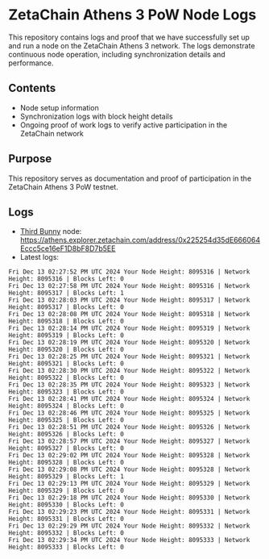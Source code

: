 # ZetaChain Athens 3 PoW Node Logs
This repository contains logs and proof that we have successfully set up and run a node on the ZetaChain Athens 3 network. The logs demonstrate continuous node operation, including synchronization details and performance.

## Contents
- Node setup information
- Synchronization logs with block height details
- Ongoing proof of work logs to verify active participation in the ZetaChain network

## Purpose
This repository serves as documentation and proof of participation in the ZetaChain Athens 3 PoW testnet.

## Logs

- [Third Bunny](https://thirdbunny.xyz/) node: https://athens.explorer.zetachain.com/address/0x225254d35dE666064Eccc5ce16eF1D8bF8D7b5EE
- Latest logs:
```
Fri Dec 13 02:27:52 PM UTC 2024 Your Node Height: 8095316 | Network Height: 8095316 | Blocks Left: 0
Fri Dec 13 02:27:58 PM UTC 2024 Your Node Height: 8095316 | Network Height: 8095317 | Blocks Left: 1
Fri Dec 13 02:28:03 PM UTC 2024 Your Node Height: 8095317 | Network Height: 8095317 | Blocks Left: 0
Fri Dec 13 02:28:08 PM UTC 2024 Your Node Height: 8095318 | Network Height: 8095318 | Blocks Left: 0
Fri Dec 13 02:28:14 PM UTC 2024 Your Node Height: 8095319 | Network Height: 8095319 | Blocks Left: 0
Fri Dec 13 02:28:19 PM UTC 2024 Your Node Height: 8095320 | Network Height: 8095320 | Blocks Left: 0
Fri Dec 13 02:28:25 PM UTC 2024 Your Node Height: 8095321 | Network Height: 8095321 | Blocks Left: 0
Fri Dec 13 02:28:30 PM UTC 2024 Your Node Height: 8095322 | Network Height: 8095322 | Blocks Left: 0
Fri Dec 13 02:28:35 PM UTC 2024 Your Node Height: 8095323 | Network Height: 8095323 | Blocks Left: 0
Fri Dec 13 02:28:41 PM UTC 2024 Your Node Height: 8095324 | Network Height: 8095324 | Blocks Left: 0
Fri Dec 13 02:28:46 PM UTC 2024 Your Node Height: 8095325 | Network Height: 8095325 | Blocks Left: 0
Fri Dec 13 02:28:51 PM UTC 2024 Your Node Height: 8095326 | Network Height: 8095326 | Blocks Left: 0
Fri Dec 13 02:28:57 PM UTC 2024 Your Node Height: 8095327 | Network Height: 8095327 | Blocks Left: 0
Fri Dec 13 02:29:02 PM UTC 2024 Your Node Height: 8095328 | Network Height: 8095328 | Blocks Left: 0
Fri Dec 13 02:29:08 PM UTC 2024 Your Node Height: 8095328 | Network Height: 8095329 | Blocks Left: 1
Fri Dec 13 02:29:13 PM UTC 2024 Your Node Height: 8095329 | Network Height: 8095329 | Blocks Left: 0
Fri Dec 13 02:29:18 PM UTC 2024 Your Node Height: 8095330 | Network Height: 8095330 | Blocks Left: 0
Fri Dec 13 02:29:23 PM UTC 2024 Your Node Height: 8095331 | Network Height: 8095331 | Blocks Left: 0
Fri Dec 13 02:29:29 PM UTC 2024 Your Node Height: 8095332 | Network Height: 8095332 | Blocks Left: 0
Fri Dec 13 02:29:34 PM UTC 2024 Your Node Height: 8095333 | Network Height: 8095333 | Blocks Left: 0
```
